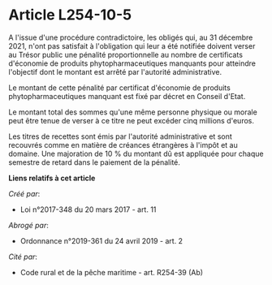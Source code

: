 # Article L254-10-5

A l'issue d'une procédure contradictoire, les obligés qui, au 31 décembre 2021, n'ont pas satisfait à l'obligation qui leur a
été notifiée doivent verser au Trésor public une pénalité proportionnelle au nombre de certificats d'économie de produits
phytopharmaceutiques manquants pour atteindre l'objectif dont le montant est arrêté par l'autorité administrative.

Le montant de cette pénalité par certificat d'économie de produits phytopharmaceutiques manquant est fixé par décret en
Conseil d'Etat.

Le montant total des sommes qu'une même personne physique ou morale peut être tenue de verser à ce titre ne peut excéder cinq
millions d'euros.

Les titres de recettes sont émis par l'autorité administrative et sont recouvrés comme en matière de créances étrangères à
l'impôt et au domaine. Une majoration de 10 % du montant dû est appliquée pour chaque semestre de retard dans le paiement de
la pénalité.

**Liens relatifs à cet article**

_Créé par_:

  - Loi n°2017-348 du 20 mars 2017 - art. 11

_Abrogé par_:

  - Ordonnance n°2019-361 du 24 avril 2019 - art. 2

_Cité par_:

  - Code rural et de la pêche maritime - art. R254-39 (Ab)
